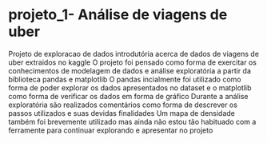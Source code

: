 # projeto_1- Análise de viagens de uber
Projeto de exploracao de dados introdutória acerca de dados de viagens de uber extraidos no kaggle
O projeto foi pensado como forma de exercitar os conhecimentos de modelagem de dados e análise exploratória a partir da biblioteca pandas e matplotlib
O pandas incialmente foi utilizado como forma de poder explorar os dados apresentados no dataset e o matplotlib como forma de verificar os dados em forma de gráfico
Durante a análise exploratória são realizados comentários como forma de descrever os passos utilizados e suas devidas finalidades
Um mapa de densidade também foi brevemente utilizado mas ainda não estou tão habituado com a ferramente para continuar explorando e apresentar no projeto
